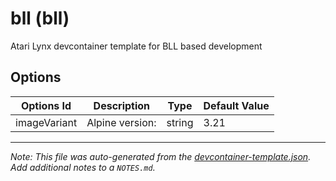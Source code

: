 
# bll (bll)

Atari Lynx devcontainer template for BLL based development

## Options

| Options Id | Description | Type | Default Value |
|-----|-----|-----|-----|
| imageVariant | Alpine version: | string | 3.21 |



---

_Note: This file was auto-generated from the [devcontainer-template.json](https://github.com/AtariLynx/devcontainers-templates/blob/main/src/bll/devcontainer-template.json).  Add additional notes to a `NOTES.md`._
